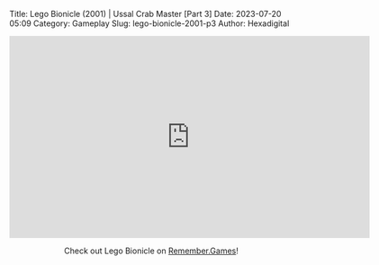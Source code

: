 Title: Lego Bionicle (2001) | Ussal Crab Master [Part 3]
Date: 2023-07-20 05:09
Category: Gameplay
Slug: lego-bionicle-2001-p3
Author: Hexadigital

<center><iframe src="https://www.youtube.com/embed/TwIzghc5Db4?feature=oembed" allow="accelerometer; autoplay; encrypted-media; gyroscope; picture-in-picture" width="640" height="360" frameborder="0"></iframe>

Check out Lego Bionicle on [Remember.Games](https://remember.games/game/7498/)!</center>